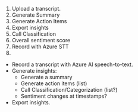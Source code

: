1. Upload a transcript.
2. Generate Summary
3. Generate Action Items
4. Export insights
5. Call Classification
6. Overall sentiment score
7. Record with Azure STT
8. 

- Record a transcript with Azure AI speech-to-text. 
- Generate insights:
    - Generate a summary
    - Generate action items (list)
    - Call Classification/Categorization (list?)
    - Sentiment changes at timestamps?
- Export insights.